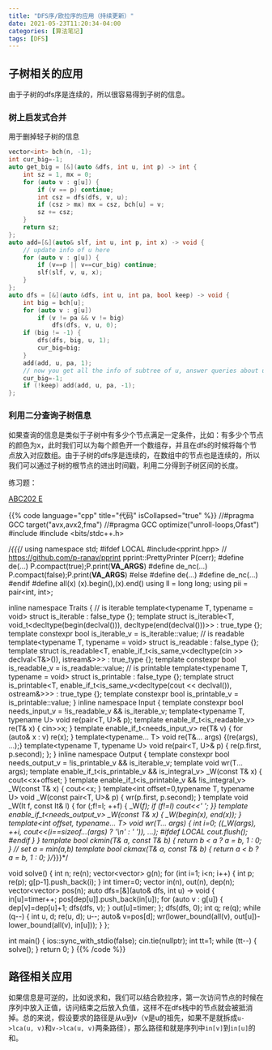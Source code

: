 ```yaml
---
title: "DFS序/欧拉序的应用（持续更新）"
date: 2021-05-23T11:20:34-04:00
categories: [算法笔记]
tags: [DFS]
---
```


<!--more-->
## 子树相关的应用

由于子树的dfs序是连续的，所以很容易得到子树的信息。

### 树上启发式合并

用于删掉轻子树的信息

```cpp
vector<int> bch(n, -1);
int cur_big=-1;
auto get_big = [&](auto &dfs, int u, int p) -> int {
    int sz = 1, mx = 0;
    for (auto v : g[u]) {
        if (v == p) continue;
        int csz = dfs(dfs, v, u);
        if (csz > mx) mx = csz, bch[u] = v;
        sz += csz;
    }
    return sz;
};
auto add=[&](auto& slf, int u, int p, int x) -> void {
    // update info of u here
    for (auto v : g[u]) {
        if (v==p || v==cur_big) continue;
        slf(slf, v, u, x);
    }
};
auto dfs = [&](auto &dfs, int u, int pa, bool keep) -> void {
    int big = bch[u];
    for (auto v : g[u])
        if (v != pa && v != big)
            dfs(dfs, v, u, 0);
    if (big != -1) {
        dfs(dfs, big, u, 1);
        cur_big=big;
    }
    add(add, u, pa, 1);
    // now you get all the info of subtree of u, answer queries about u here.
    cur_big=-1;
    if (!keep) add(add, u, pa, -1);
};

```

### 利用二分查询子树信息

如果查询的信息是类似于子树中有多少个节点满足一定条件，比如：有多少个节点的颜色为x，此时我们可以为每个颜色开一个数组存，并且在dfs的时候将每个节点放入对应数组。由于子树的dfs序是连续的，在数组中的节点也是连续的，所以我们可以通过子树的根节点的进出时间戳，利用二分得到子树区间的长度。


练习题：

[ABC202 E](https://atcoder.jp/contests/abc202/tasks/abc202_e)

{{% code language="cpp" title="代码" isCollapsed="true" %}}
//#pragma GCC target("avx,avx2,fma")
//#pragma GCC optimize("unroll-loops,Ofast")
#include <algorithm>
#include <bits/stdc++.h>

/*{{{*/
using namespace std;
#ifdef LOCAL
#include<pprint.hpp> // https://github.com/p-ranav/pprint
pprint::PrettyPrinter P(cerr);
#define de(...) P.compact(true);P.print(__VA_ARGS__)
#define de_nc(...) P.compact(false);P.print(__VA_ARGS__)
#else
#define de(...)
#define de_nc(...)
#endif
#define all(x) (x).begin(),(x).end()
using ll = long long;
using pii = pair<int, int>;

inline namespace Traits {
    // is iterable
    template<typename T, typename = void> struct is_iterable : false_type {};
    template<typename T>
    struct is_iterable<T, void_t<decltype(begin(declval<T>())), decltype(end(declval<T>()))>> : true_type {};
    template<typename T> constexpr bool is_iterable_v = is_iterable<T>::value;
    // is readable
    template<typename T, typename = void> struct is_readable : false_type {};
    template<typename T>
    struct is_readable<T, enable_if_t<is_same_v<decltype(cin >> declval<T&>()), istream&>>> : true_type {};
    template<typename T> constexpr bool is_readable_v = is_readable<T>::value;
    // is printable
    template<typename T, typename = void> struct is_printable : false_type {};
    template<typename T>
    struct is_printable<T, enable_if_t<is_same_v<decltype(cout << declval<T>()), ostream&>>> : true_type {};
    template<typename T> constexpr bool is_printable_v = is_printable<T>::value;
}
inline namespace Input {
    template<typename T> constexpr bool needs_input_v = !is_readable_v<T> && is_iterable_v<T>;
    template<typename T, typename U> void re(pair<T, U>& p);
    template<typename T> enable_if_t<is_readable_v<T>> re(T& x) { cin>>x; }
    template<typename T> enable_if_t<needs_input_v<T>> re(T& v) { for (auto& x : v) re(x); }
    template<typename... T> void re(T&... args) {(re(args), ...);}
    template<typename T, typename U> void re(pair<T, U>& p) { re(p.first, p.second); };
}
inline namespace Output {
    template<typename T> constexpr bool needs_output_v = !is_printable_v<T> && is_iterable_v<T>;
    template<int offset=0, typename... T> void wr(T... args);
    template<int offset=0,typename T> enable_if_t<is_printable_v<T> && is_integral_v<T>> _W(const T& x) { cout<<x+offset; }
    template<int offset=0,typename T> enable_if_t<is_printable_v<T> && !is_integral_v<T>> _W(const T& x) { cout<<x; }
    template<int offset=0,typename T, typename U> void _W(const pair<T, U>& p) { wr<offset>(p.first, p.second); }
    template<int offset=0,typename It> void _W(It f, const It& l) { for (;f!=l; ++f) { _W<offset>(*f); if (f!=l) cout<<' '; }}
    template<int offset=0,typename T> enable_if_t<needs_output_v<T>> _W(const T& x) { _W<offset>(begin(x), end(x)); }
    template<int offset, typename... T> void wr(T... args) { 
        int i=0; ((_W<offset>(args), ++i, cout<<(i==sizeof...(args) ? '\n' : ' ')), ...);
#ifdef LOCAL
        cout.flush();
#endif
    }
}
template<typename T> bool ckmin(T& a, const T& b) { return b < a ? a = b, 1 : 0; } // set a = min(a,b)
template<typename T> bool ckmax(T& a, const T& b) { return a < b ? a = b, 1 : 0; }/*}}}*/

void solve() {
    int n;
    re(n);
    vector<vector<int>> g(n);
    for (int i=1; i<n; i++) {
        int p;
        re(p);
        g[p-1].push_back(i);
    }
    int timer=0;
    vector<int> in(n), out(n), dep(n);
    vector<vector<int>> pos(n);
    auto dfs=[&](auto& dfs, int u) -> void {
        in[u]=timer++;
        pos[dep[u]].push_back(in[u]);
        for (auto v : g[u]) {
            dep[v]=dep[u]+1;
            dfs(dfs, v);
        }
        out[u]=timer;
    };
    dfs(dfs, 0);
    int q;
    re(q);
    while (q--) {
        int u, d;
        re(u, d);
        u--;
        auto& v=pos[d];
        wr(lower_bound(all(v), out[u])-lower_bound(all(v), in[u]));
    }
};

int main() {
    ios::sync_with_stdio(false);
    cin.tie(nullptr);
    int tt=1;
    while (tt--) {
        solve();
    }
    return 0;
}
{{% /code %}}

## 路径相关应用

如果信息是可逆的，比如说求和，我们可以结合欧拉序，第一次访问节点的时候在序列中放入正值，访问结束之后放入负值，这样不在dfs栈中的节点就会被抵消掉。总的来说，假设要求的路径是从u到v（v是u的祖先，如果不是就拆成`u->lca(u, v)`和`v->lca(u, v)`两条路径），那么路径和就是序列中`in[v]`到`in[u]`的和。
